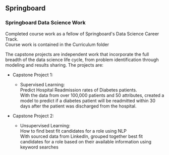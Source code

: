 ## Springboard

### Springboard Data Science Work
Completed course work as a fellow of Springboard's Data Science Career Track. <br>
Course work is contained in the Curriculum folder

The capstone projects are independent work that incorporate the full breadth of the data science life cycle, from problem identification through modeling and results sharing. The projects are:

- Capstone Project 1: 
    - Supervised Learning:<br>
          Predict Hospital Readmission rates of Diabetes patients. <br>
          With the data from over 100,000 patients and 50 attributes, created a model to predict if a diabetes patient will be readmitted within 30 days after the patient was discharged from the hospital.
     
- Capstone Project 2: 
    - Unsupervised Learning:<br>
          How to find best fit candidates for a role using NLP<br>
          With sourced data from LinkedIn, grouped together best fit candidates for a role based on their available information using keyword searches
